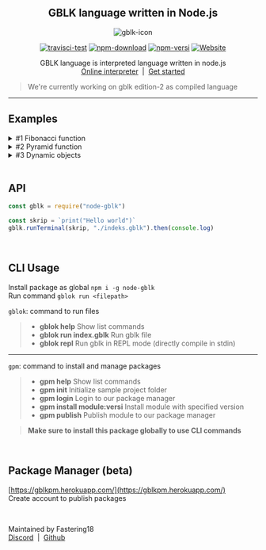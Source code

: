 <div align="center">
<p>
<h2>GBLK language written in Node.js</h2>
<img src="https://cdn.discordapp.com/attachments/783614662960349236/882809593963634698/android-chrome-192x192.png" alt="gblk-icon">
</p>
<p>
<a href="https://www.npmjs.com/package/node-gblk"><img src="https://img.shields.io/travis/Fastering18/Membuat-Bahasa-Pemrograman/main?label=test" alt="travisci-test"></a> 
<a href="https://www.npmjs.com/package/node-gblk"><img src="https://img.shields.io/npm/dt/node-gblk.svg?maxAge=3600" alt="npm-download"></a>
<a href="https://www.npmjs.com/package/node-gblk"><img src="https://img.shields.io/npm/v/node-gblk.svg?maxAge=3600&label=versi" alt="npm-versi"></a>
<a href="https://gblkpm.herokuapp.com"><img alt="Website" src="https://img.shields.io/website?maxAge=3600&down_message=Down&label=package%20manager&up_message=Aktif&url=https%3A%2F%2Fgblkpm.herokuapp.com"></a>
</p> 

<p>GBLK language is interpreted language written in node.js<br><a href="https://gblk-lang.glitch.me/">Online interpreter</a> &nbsp;| &nbsp;<a href="https://fastering18.github.io/node-gblok/#/">Get started</a></p>
</div>

> We're currently working on gblk edition-2 as compiled language

<hr>

<h2>Examples</h2>
<details>
<summary><bold>#1 Fibonacci function</bold></summary>
<br>
Recursive fibonacci function written in GBLK
<br><br>
<pre>

lokal fibbonaci = fungsi(x) 
    jika x < 2 maka
        kembali 1;
    jikatidak
        kembali fibbonaci(x-2) + fibbonaci(x-1);
    tutup
tutup

print(fibbonaci(7)) -- 21
</pre>
</details>

<details>
<summary><bold>#2 Pyramid function</bold></summary>
<br>
Terminal output text shape with loops
<br><br>
<pre>
lokal piramid = fungsi(r)
    jika r < 3 maka kembali "row must higher than 2" tutup
    lokal hasil = ""
    untuk i = 0 ke r lakukan
        hasil = hasil + (" " * (r - i)) + ("* " * (i)) + "\n"
    tutup
    kembali hasil
tutup

print(piramid(10))
</pre>
</details>

<details>
<summary><bold>#3 Dynamic objects</bold></summary>
<br>
A node.js-like objects
<br><br>
<pre>
lokal obj = {
    "sus": benar,
    nama: "amogus",
    isSus: fungsi() -> benar,
    suspect: ["red", "white"]
}

print(obj -> suspect -> 1)
print(obj -> suspect -> 2)
print(obj -> nama)
print(obj)
</pre>
</details>

<br/>

## API  
```js
const gblk = require("node-gblk")

const skrip = `print("Hello world")`
gblk.runTerminal(skrip, "./indeks.gblk").then(console.log)
```  

<br/>

## CLI Usage  
Install package as global `npm i -g node-gblk`  
Run command `gblok run <filepath>`  

`gblok`: command to run files  
> - **gblok help**                Show list commands  
> - **gblok run index.gblk**      Run gblk file  
> - **gblok repl**                Run gblk in REPL mode (directly compile in stdin)  

<hr>

`gpm`: command to install and manage packages  
> - **gpm help**                  Show list commands  
> - **gpm init**                  Initialize sample project folder  
> - **gpm login**                 Login to our package manager  
> - **gpm install module:versi**  Install module with specified version  
> - **gpm publish**               Publish module to our package manager  

> **Make sure to install this package globally to use CLI commands**  

<br>

## Package Manager (beta)  
[https://gblkpm.herokuapp.com/](https://gblkpm.herokuapp.com/)  
Create account to publish packages

<br>

Maintained by Fastering18  
[Discord](https://discord.gg/FHVjsSg7jU)&nbsp;&nbsp;|&nbsp;&nbsp;[Github](https://github.com/Fastering18)
